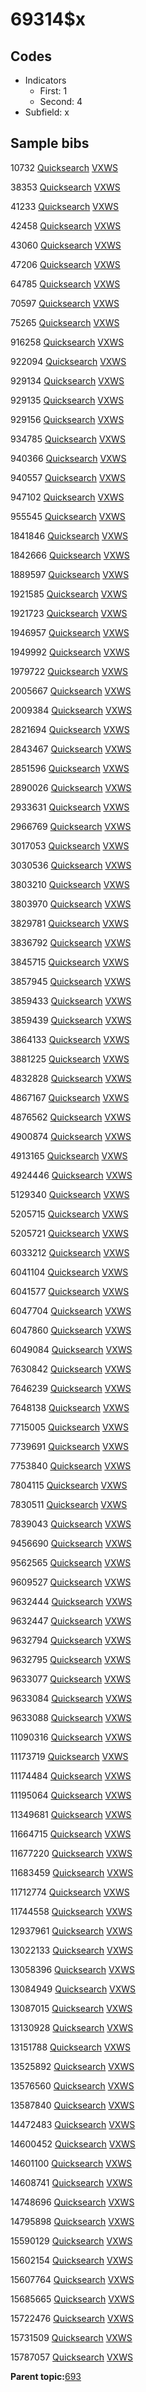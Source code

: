 # 69314$x

## Codes

-   Indicators
    -   First: 1
    -   Second: 4
-   Subfield: x

## Sample bibs

10732 [Quicksearch](https://search.library.yale.edu/catalog/10732) [VXWS](http://prodorbis.library.yale.edu:7014/vxws/GetHoldingsService?bibId=10732)

38353 [Quicksearch](https://search.library.yale.edu/catalog/38353) [VXWS](http://prodorbis.library.yale.edu:7014/vxws/GetHoldingsService?bibId=38353)

41233 [Quicksearch](https://search.library.yale.edu/catalog/41233) [VXWS](http://prodorbis.library.yale.edu:7014/vxws/GetHoldingsService?bibId=41233)

42458 [Quicksearch](https://search.library.yale.edu/catalog/42458) [VXWS](http://prodorbis.library.yale.edu:7014/vxws/GetHoldingsService?bibId=42458)

43060 [Quicksearch](https://search.library.yale.edu/catalog/43060) [VXWS](http://prodorbis.library.yale.edu:7014/vxws/GetHoldingsService?bibId=43060)

47206 [Quicksearch](https://search.library.yale.edu/catalog/47206) [VXWS](http://prodorbis.library.yale.edu:7014/vxws/GetHoldingsService?bibId=47206)

64785 [Quicksearch](https://search.library.yale.edu/catalog/64785) [VXWS](http://prodorbis.library.yale.edu:7014/vxws/GetHoldingsService?bibId=64785)

70597 [Quicksearch](https://search.library.yale.edu/catalog/70597) [VXWS](http://prodorbis.library.yale.edu:7014/vxws/GetHoldingsService?bibId=70597)

75265 [Quicksearch](https://search.library.yale.edu/catalog/75265) [VXWS](http://prodorbis.library.yale.edu:7014/vxws/GetHoldingsService?bibId=75265)

916258 [Quicksearch](https://search.library.yale.edu/catalog/916258) [VXWS](http://prodorbis.library.yale.edu:7014/vxws/GetHoldingsService?bibId=916258)

922094 [Quicksearch](https://search.library.yale.edu/catalog/922094) [VXWS](http://prodorbis.library.yale.edu:7014/vxws/GetHoldingsService?bibId=922094)

929134 [Quicksearch](https://search.library.yale.edu/catalog/929134) [VXWS](http://prodorbis.library.yale.edu:7014/vxws/GetHoldingsService?bibId=929134)

929135 [Quicksearch](https://search.library.yale.edu/catalog/929135) [VXWS](http://prodorbis.library.yale.edu:7014/vxws/GetHoldingsService?bibId=929135)

929156 [Quicksearch](https://search.library.yale.edu/catalog/929156) [VXWS](http://prodorbis.library.yale.edu:7014/vxws/GetHoldingsService?bibId=929156)

934785 [Quicksearch](https://search.library.yale.edu/catalog/934785) [VXWS](http://prodorbis.library.yale.edu:7014/vxws/GetHoldingsService?bibId=934785)

940366 [Quicksearch](https://search.library.yale.edu/catalog/940366) [VXWS](http://prodorbis.library.yale.edu:7014/vxws/GetHoldingsService?bibId=940366)

940557 [Quicksearch](https://search.library.yale.edu/catalog/940557) [VXWS](http://prodorbis.library.yale.edu:7014/vxws/GetHoldingsService?bibId=940557)

947102 [Quicksearch](https://search.library.yale.edu/catalog/947102) [VXWS](http://prodorbis.library.yale.edu:7014/vxws/GetHoldingsService?bibId=947102)

955545 [Quicksearch](https://search.library.yale.edu/catalog/955545) [VXWS](http://prodorbis.library.yale.edu:7014/vxws/GetHoldingsService?bibId=955545)

1841846 [Quicksearch](https://search.library.yale.edu/catalog/1841846) [VXWS](http://prodorbis.library.yale.edu:7014/vxws/GetHoldingsService?bibId=1841846)

1842666 [Quicksearch](https://search.library.yale.edu/catalog/1842666) [VXWS](http://prodorbis.library.yale.edu:7014/vxws/GetHoldingsService?bibId=1842666)

1889597 [Quicksearch](https://search.library.yale.edu/catalog/1889597) [VXWS](http://prodorbis.library.yale.edu:7014/vxws/GetHoldingsService?bibId=1889597)

1921585 [Quicksearch](https://search.library.yale.edu/catalog/1921585) [VXWS](http://prodorbis.library.yale.edu:7014/vxws/GetHoldingsService?bibId=1921585)

1921723 [Quicksearch](https://search.library.yale.edu/catalog/1921723) [VXWS](http://prodorbis.library.yale.edu:7014/vxws/GetHoldingsService?bibId=1921723)

1946957 [Quicksearch](https://search.library.yale.edu/catalog/1946957) [VXWS](http://prodorbis.library.yale.edu:7014/vxws/GetHoldingsService?bibId=1946957)

1949992 [Quicksearch](https://search.library.yale.edu/catalog/1949992) [VXWS](http://prodorbis.library.yale.edu:7014/vxws/GetHoldingsService?bibId=1949992)

1979722 [Quicksearch](https://search.library.yale.edu/catalog/1979722) [VXWS](http://prodorbis.library.yale.edu:7014/vxws/GetHoldingsService?bibId=1979722)

2005667 [Quicksearch](https://search.library.yale.edu/catalog/2005667) [VXWS](http://prodorbis.library.yale.edu:7014/vxws/GetHoldingsService?bibId=2005667)

2009384 [Quicksearch](https://search.library.yale.edu/catalog/2009384) [VXWS](http://prodorbis.library.yale.edu:7014/vxws/GetHoldingsService?bibId=2009384)

2821694 [Quicksearch](https://search.library.yale.edu/catalog/2821694) [VXWS](http://prodorbis.library.yale.edu:7014/vxws/GetHoldingsService?bibId=2821694)

2843467 [Quicksearch](https://search.library.yale.edu/catalog/2843467) [VXWS](http://prodorbis.library.yale.edu:7014/vxws/GetHoldingsService?bibId=2843467)

2851596 [Quicksearch](https://search.library.yale.edu/catalog/2851596) [VXWS](http://prodorbis.library.yale.edu:7014/vxws/GetHoldingsService?bibId=2851596)

2890026 [Quicksearch](https://search.library.yale.edu/catalog/2890026) [VXWS](http://prodorbis.library.yale.edu:7014/vxws/GetHoldingsService?bibId=2890026)

2933631 [Quicksearch](https://search.library.yale.edu/catalog/2933631) [VXWS](http://prodorbis.library.yale.edu:7014/vxws/GetHoldingsService?bibId=2933631)

2966769 [Quicksearch](https://search.library.yale.edu/catalog/2966769) [VXWS](http://prodorbis.library.yale.edu:7014/vxws/GetHoldingsService?bibId=2966769)

3017053 [Quicksearch](https://search.library.yale.edu/catalog/3017053) [VXWS](http://prodorbis.library.yale.edu:7014/vxws/GetHoldingsService?bibId=3017053)

3030536 [Quicksearch](https://search.library.yale.edu/catalog/3030536) [VXWS](http://prodorbis.library.yale.edu:7014/vxws/GetHoldingsService?bibId=3030536)

3803210 [Quicksearch](https://search.library.yale.edu/catalog/3803210) [VXWS](http://prodorbis.library.yale.edu:7014/vxws/GetHoldingsService?bibId=3803210)

3803970 [Quicksearch](https://search.library.yale.edu/catalog/3803970) [VXWS](http://prodorbis.library.yale.edu:7014/vxws/GetHoldingsService?bibId=3803970)

3829781 [Quicksearch](https://search.library.yale.edu/catalog/3829781) [VXWS](http://prodorbis.library.yale.edu:7014/vxws/GetHoldingsService?bibId=3829781)

3836792 [Quicksearch](https://search.library.yale.edu/catalog/3836792) [VXWS](http://prodorbis.library.yale.edu:7014/vxws/GetHoldingsService?bibId=3836792)

3845715 [Quicksearch](https://search.library.yale.edu/catalog/3845715) [VXWS](http://prodorbis.library.yale.edu:7014/vxws/GetHoldingsService?bibId=3845715)

3857945 [Quicksearch](https://search.library.yale.edu/catalog/3857945) [VXWS](http://prodorbis.library.yale.edu:7014/vxws/GetHoldingsService?bibId=3857945)

3859433 [Quicksearch](https://search.library.yale.edu/catalog/3859433) [VXWS](http://prodorbis.library.yale.edu:7014/vxws/GetHoldingsService?bibId=3859433)

3859439 [Quicksearch](https://search.library.yale.edu/catalog/3859439) [VXWS](http://prodorbis.library.yale.edu:7014/vxws/GetHoldingsService?bibId=3859439)

3864133 [Quicksearch](https://search.library.yale.edu/catalog/3864133) [VXWS](http://prodorbis.library.yale.edu:7014/vxws/GetHoldingsService?bibId=3864133)

3881225 [Quicksearch](https://search.library.yale.edu/catalog/3881225) [VXWS](http://prodorbis.library.yale.edu:7014/vxws/GetHoldingsService?bibId=3881225)

4832828 [Quicksearch](https://search.library.yale.edu/catalog/4832828) [VXWS](http://prodorbis.library.yale.edu:7014/vxws/GetHoldingsService?bibId=4832828)

4867167 [Quicksearch](https://search.library.yale.edu/catalog/4867167) [VXWS](http://prodorbis.library.yale.edu:7014/vxws/GetHoldingsService?bibId=4867167)

4876562 [Quicksearch](https://search.library.yale.edu/catalog/4876562) [VXWS](http://prodorbis.library.yale.edu:7014/vxws/GetHoldingsService?bibId=4876562)

4900874 [Quicksearch](https://search.library.yale.edu/catalog/4900874) [VXWS](http://prodorbis.library.yale.edu:7014/vxws/GetHoldingsService?bibId=4900874)

4913165 [Quicksearch](https://search.library.yale.edu/catalog/4913165) [VXWS](http://prodorbis.library.yale.edu:7014/vxws/GetHoldingsService?bibId=4913165)

4924446 [Quicksearch](https://search.library.yale.edu/catalog/4924446) [VXWS](http://prodorbis.library.yale.edu:7014/vxws/GetHoldingsService?bibId=4924446)

5129340 [Quicksearch](https://search.library.yale.edu/catalog/5129340) [VXWS](http://prodorbis.library.yale.edu:7014/vxws/GetHoldingsService?bibId=5129340)

5205715 [Quicksearch](https://search.library.yale.edu/catalog/5205715) [VXWS](http://prodorbis.library.yale.edu:7014/vxws/GetHoldingsService?bibId=5205715)

5205721 [Quicksearch](https://search.library.yale.edu/catalog/5205721) [VXWS](http://prodorbis.library.yale.edu:7014/vxws/GetHoldingsService?bibId=5205721)

6033212 [Quicksearch](https://search.library.yale.edu/catalog/6033212) [VXWS](http://prodorbis.library.yale.edu:7014/vxws/GetHoldingsService?bibId=6033212)

6041104 [Quicksearch](https://search.library.yale.edu/catalog/6041104) [VXWS](http://prodorbis.library.yale.edu:7014/vxws/GetHoldingsService?bibId=6041104)

6041577 [Quicksearch](https://search.library.yale.edu/catalog/6041577) [VXWS](http://prodorbis.library.yale.edu:7014/vxws/GetHoldingsService?bibId=6041577)

6047704 [Quicksearch](https://search.library.yale.edu/catalog/6047704) [VXWS](http://prodorbis.library.yale.edu:7014/vxws/GetHoldingsService?bibId=6047704)

6047860 [Quicksearch](https://search.library.yale.edu/catalog/6047860) [VXWS](http://prodorbis.library.yale.edu:7014/vxws/GetHoldingsService?bibId=6047860)

6049084 [Quicksearch](https://search.library.yale.edu/catalog/6049084) [VXWS](http://prodorbis.library.yale.edu:7014/vxws/GetHoldingsService?bibId=6049084)

7630842 [Quicksearch](https://search.library.yale.edu/catalog/7630842) [VXWS](http://prodorbis.library.yale.edu:7014/vxws/GetHoldingsService?bibId=7630842)

7646239 [Quicksearch](https://search.library.yale.edu/catalog/7646239) [VXWS](http://prodorbis.library.yale.edu:7014/vxws/GetHoldingsService?bibId=7646239)

7648138 [Quicksearch](https://search.library.yale.edu/catalog/7648138) [VXWS](http://prodorbis.library.yale.edu:7014/vxws/GetHoldingsService?bibId=7648138)

7715005 [Quicksearch](https://search.library.yale.edu/catalog/7715005) [VXWS](http://prodorbis.library.yale.edu:7014/vxws/GetHoldingsService?bibId=7715005)

7739691 [Quicksearch](https://search.library.yale.edu/catalog/7739691) [VXWS](http://prodorbis.library.yale.edu:7014/vxws/GetHoldingsService?bibId=7739691)

7753840 [Quicksearch](https://search.library.yale.edu/catalog/7753840) [VXWS](http://prodorbis.library.yale.edu:7014/vxws/GetHoldingsService?bibId=7753840)

7804115 [Quicksearch](https://search.library.yale.edu/catalog/7804115) [VXWS](http://prodorbis.library.yale.edu:7014/vxws/GetHoldingsService?bibId=7804115)

7830511 [Quicksearch](https://search.library.yale.edu/catalog/7830511) [VXWS](http://prodorbis.library.yale.edu:7014/vxws/GetHoldingsService?bibId=7830511)

7839043 [Quicksearch](https://search.library.yale.edu/catalog/7839043) [VXWS](http://prodorbis.library.yale.edu:7014/vxws/GetHoldingsService?bibId=7839043)

9456690 [Quicksearch](https://search.library.yale.edu/catalog/9456690) [VXWS](http://prodorbis.library.yale.edu:7014/vxws/GetHoldingsService?bibId=9456690)

9562565 [Quicksearch](https://search.library.yale.edu/catalog/9562565) [VXWS](http://prodorbis.library.yale.edu:7014/vxws/GetHoldingsService?bibId=9562565)

9609527 [Quicksearch](https://search.library.yale.edu/catalog/9609527) [VXWS](http://prodorbis.library.yale.edu:7014/vxws/GetHoldingsService?bibId=9609527)

9632444 [Quicksearch](https://search.library.yale.edu/catalog/9632444) [VXWS](http://prodorbis.library.yale.edu:7014/vxws/GetHoldingsService?bibId=9632444)

9632447 [Quicksearch](https://search.library.yale.edu/catalog/9632447) [VXWS](http://prodorbis.library.yale.edu:7014/vxws/GetHoldingsService?bibId=9632447)

9632794 [Quicksearch](https://search.library.yale.edu/catalog/9632794) [VXWS](http://prodorbis.library.yale.edu:7014/vxws/GetHoldingsService?bibId=9632794)

9632795 [Quicksearch](https://search.library.yale.edu/catalog/9632795) [VXWS](http://prodorbis.library.yale.edu:7014/vxws/GetHoldingsService?bibId=9632795)

9633077 [Quicksearch](https://search.library.yale.edu/catalog/9633077) [VXWS](http://prodorbis.library.yale.edu:7014/vxws/GetHoldingsService?bibId=9633077)

9633084 [Quicksearch](https://search.library.yale.edu/catalog/9633084) [VXWS](http://prodorbis.library.yale.edu:7014/vxws/GetHoldingsService?bibId=9633084)

9633088 [Quicksearch](https://search.library.yale.edu/catalog/9633088) [VXWS](http://prodorbis.library.yale.edu:7014/vxws/GetHoldingsService?bibId=9633088)

11090316 [Quicksearch](https://search.library.yale.edu/catalog/11090316) [VXWS](http://prodorbis.library.yale.edu:7014/vxws/GetHoldingsService?bibId=11090316)

11173719 [Quicksearch](https://search.library.yale.edu/catalog/11173719) [VXWS](http://prodorbis.library.yale.edu:7014/vxws/GetHoldingsService?bibId=11173719)

11174484 [Quicksearch](https://search.library.yale.edu/catalog/11174484) [VXWS](http://prodorbis.library.yale.edu:7014/vxws/GetHoldingsService?bibId=11174484)

11195064 [Quicksearch](https://search.library.yale.edu/catalog/11195064) [VXWS](http://prodorbis.library.yale.edu:7014/vxws/GetHoldingsService?bibId=11195064)

11349681 [Quicksearch](https://search.library.yale.edu/catalog/11349681) [VXWS](http://prodorbis.library.yale.edu:7014/vxws/GetHoldingsService?bibId=11349681)

11664715 [Quicksearch](https://search.library.yale.edu/catalog/11664715) [VXWS](http://prodorbis.library.yale.edu:7014/vxws/GetHoldingsService?bibId=11664715)

11677220 [Quicksearch](https://search.library.yale.edu/catalog/11677220) [VXWS](http://prodorbis.library.yale.edu:7014/vxws/GetHoldingsService?bibId=11677220)

11683459 [Quicksearch](https://search.library.yale.edu/catalog/11683459) [VXWS](http://prodorbis.library.yale.edu:7014/vxws/GetHoldingsService?bibId=11683459)

11712774 [Quicksearch](https://search.library.yale.edu/catalog/11712774) [VXWS](http://prodorbis.library.yale.edu:7014/vxws/GetHoldingsService?bibId=11712774)

11744558 [Quicksearch](https://search.library.yale.edu/catalog/11744558) [VXWS](http://prodorbis.library.yale.edu:7014/vxws/GetHoldingsService?bibId=11744558)

12937961 [Quicksearch](https://search.library.yale.edu/catalog/12937961) [VXWS](http://prodorbis.library.yale.edu:7014/vxws/GetHoldingsService?bibId=12937961)

13022133 [Quicksearch](https://search.library.yale.edu/catalog/13022133) [VXWS](http://prodorbis.library.yale.edu:7014/vxws/GetHoldingsService?bibId=13022133)

13058396 [Quicksearch](https://search.library.yale.edu/catalog/13058396) [VXWS](http://prodorbis.library.yale.edu:7014/vxws/GetHoldingsService?bibId=13058396)

13084949 [Quicksearch](https://search.library.yale.edu/catalog/13084949) [VXWS](http://prodorbis.library.yale.edu:7014/vxws/GetHoldingsService?bibId=13084949)

13087015 [Quicksearch](https://search.library.yale.edu/catalog/13087015) [VXWS](http://prodorbis.library.yale.edu:7014/vxws/GetHoldingsService?bibId=13087015)

13130928 [Quicksearch](https://search.library.yale.edu/catalog/13130928) [VXWS](http://prodorbis.library.yale.edu:7014/vxws/GetHoldingsService?bibId=13130928)

13151788 [Quicksearch](https://search.library.yale.edu/catalog/13151788) [VXWS](http://prodorbis.library.yale.edu:7014/vxws/GetHoldingsService?bibId=13151788)

13525892 [Quicksearch](https://search.library.yale.edu/catalog/13525892) [VXWS](http://prodorbis.library.yale.edu:7014/vxws/GetHoldingsService?bibId=13525892)

13576560 [Quicksearch](https://search.library.yale.edu/catalog/13576560) [VXWS](http://prodorbis.library.yale.edu:7014/vxws/GetHoldingsService?bibId=13576560)

13587840 [Quicksearch](https://search.library.yale.edu/catalog/13587840) [VXWS](http://prodorbis.library.yale.edu:7014/vxws/GetHoldingsService?bibId=13587840)

14472483 [Quicksearch](https://search.library.yale.edu/catalog/14472483) [VXWS](http://prodorbis.library.yale.edu:7014/vxws/GetHoldingsService?bibId=14472483)

14600452 [Quicksearch](https://search.library.yale.edu/catalog/14600452) [VXWS](http://prodorbis.library.yale.edu:7014/vxws/GetHoldingsService?bibId=14600452)

14601100 [Quicksearch](https://search.library.yale.edu/catalog/14601100) [VXWS](http://prodorbis.library.yale.edu:7014/vxws/GetHoldingsService?bibId=14601100)

14608741 [Quicksearch](https://search.library.yale.edu/catalog/14608741) [VXWS](http://prodorbis.library.yale.edu:7014/vxws/GetHoldingsService?bibId=14608741)

14748696 [Quicksearch](https://search.library.yale.edu/catalog/14748696) [VXWS](http://prodorbis.library.yale.edu:7014/vxws/GetHoldingsService?bibId=14748696)

14795898 [Quicksearch](https://search.library.yale.edu/catalog/14795898) [VXWS](http://prodorbis.library.yale.edu:7014/vxws/GetHoldingsService?bibId=14795898)

15590129 [Quicksearch](https://search.library.yale.edu/catalog/15590129) [VXWS](http://prodorbis.library.yale.edu:7014/vxws/GetHoldingsService?bibId=15590129)

15602154 [Quicksearch](https://search.library.yale.edu/catalog/15602154) [VXWS](http://prodorbis.library.yale.edu:7014/vxws/GetHoldingsService?bibId=15602154)

15607764 [Quicksearch](https://search.library.yale.edu/catalog/15607764) [VXWS](http://prodorbis.library.yale.edu:7014/vxws/GetHoldingsService?bibId=15607764)

15685665 [Quicksearch](https://search.library.yale.edu/catalog/15685665) [VXWS](http://prodorbis.library.yale.edu:7014/vxws/GetHoldingsService?bibId=15685665)

15722476 [Quicksearch](https://search.library.yale.edu/catalog/15722476) [VXWS](http://prodorbis.library.yale.edu:7014/vxws/GetHoldingsService?bibId=15722476)

15731509 [Quicksearch](https://search.library.yale.edu/catalog/15731509) [VXWS](http://prodorbis.library.yale.edu:7014/vxws/GetHoldingsService?bibId=15731509)

15787057 [Quicksearch](https://search.library.yale.edu/catalog/15787057) [VXWS](http://prodorbis.library.yale.edu:7014/vxws/GetHoldingsService?bibId=15787057)

**Parent topic:**[693](../../tags/693/693.md)


